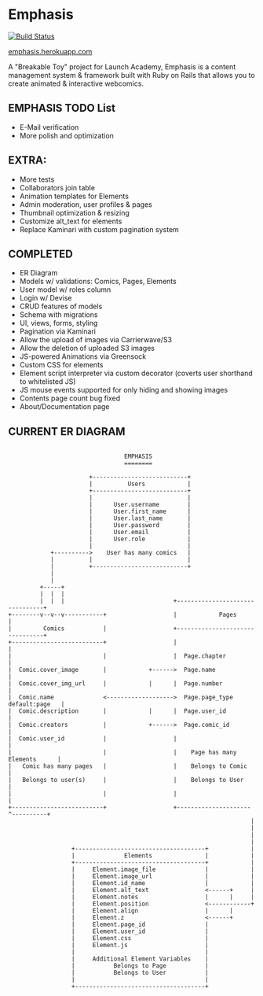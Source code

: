 Emphasis
========

[![Build Status](https://travis-ci.org/alacritythief/Emphasis.svg?branch=master)](https://travis-ci.org/alacritythief/Emphasis)

[emphasis.herokuapp.com](https://emphasis.herokuapp.com/)

A "Breakable Toy" project for Launch Academy, Emphasis is a content management system & framework built with Ruby on Rails that allows you to create animated & interactive webcomics.

EMPHASIS TODO List
------------------

* E-Mail verification
* More polish and optimization


EXTRA:
------

* More tests
* Collaborators join table
* Animation templates for Elements
* Admin moderation, user profiles & pages
* Thumbnail optimization & resizing
* Customize alt_text for elements
* Replace Kaminari with custom pagination system


COMPLETED
---------

* ER Diagram
* Models w/ validations: Comics, Pages, Elements
* User model w/ roles column
* Login w/ Devise
* CRUD features of models
* Schema with migrations
* UI, views, forms, styling
* Pagination via Kaminari
* Allow the upload of images via Carrierwave/S3
* Allow the deletion of uploaded S3 images
* JS-powered Animations via Greensock
* Custom CSS for elements
* Element script interpreter via custom decorator (coverts user shorthand to whitelisted JS)
* JS mouse events supported for only hiding and showing images
* Contents page count bug fixed
* About/Documentation page


CURRENT ER DIAGRAM
------------------

```

                                 EMPHASIS
                                 ========

                       +---------------------------+
                       |          Users            |
                       +---------------------------+
                       |                           |
                       |      User.username        |
                       |      User.first_name      |
                       |      User.last_name       |
                       |      User.password        |
                       |      User.email           |
                       |      User.role            |
                       |                           |
            +---------->    User has many comics   |
            |          |                           |
            |          +---------------------------+
            |
            |
         +-----+
         |  |  |
         |  |  |                               +--------------------------------+
+--------v--v--v-----------+                   |            Pages               |
|         Comics           |                   +--------------------------------+
+--------------------------+                   |                                |
|                          |                   |  Page.chapter                  |
|  Comic.cover_image       |            +------>  Page.name                     |
|  Comic.cover_img_url     |            |      |  Page.number                   |
|  Comic.name              <------------------->  Page.page_type default:page   |
|  Comic.description       |            |      |  Page.user_id                  |
|  Comic.creators          |            +------>  Page.comic_id                 |
|  Comic.user_id           |                   |                                |
|                          |                   |    Page has many Elements      |
|   Comic has many pages   |                   |    Belongs to Comic            |
|   Belongs to user(s)     |                   |    Belongs to User             |
|                          |                   |                                |
+--------------------------+                   +---------------------^----------+
                                                                     |
                                                                     |
                                                                     |
                                                                     |
                  +-------------------------------------+            |
                  |              Elements               |            |
                  +-------------------------------------+            |
                  |     Element.image_file              |            |
                  |     Element.image_url               |            |
                  |     Element.id_name                 |            |
                  |     Element.alt_text                <------+     |
                  |     Element.notes                   |      |     |
                  |     Element.position                <------------+
                  |     Element.align                   |      |
                  |     Element.z                       <------+
                  |     Element.page_id                 |
                  |     Element.user_id                 |
                  |     Element.css                     |
                  |     Element.js                      |
                  |                                     |
                  |     Additional Element Variables    |
                  |           Belongs to Page           |
                  |           Belongs to User           |
                  |                                     |
                  +-------------------------------------+

```
